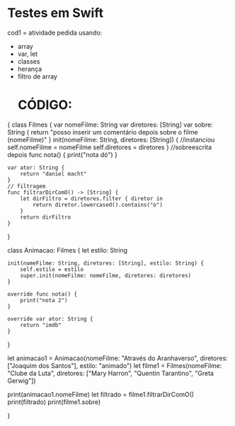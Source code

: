 # Testes em Swift

cod1 = atividade pedida
usando:
- array
- var, let
- classes
- herança
- filtro de array
  # CÓDIGO:

{
class Filmes {
    var nomeFilme: String
    var diretores: [String]
    var sobre: String { 
      return "posso inserir um comentário depois sobre o filme \(nomeFilme)"
    }
    init(nomeFilme: String, diretores: [String]) { //instanciou
        self.nomeFilme = nomeFilme
        self.diretores = diretores
    }
//sobreescrita depois
    func nota() {
        print("nota dó")
    }

    var ator: String {
        return "daniel macht"
    }
    // filtragem
    func filtrarDirComO() -> [String] {
        let dirFiltro = diretores.filter { diretor in
            return diretor.lowercased().contains("o")
        }
        return dirFiltro
    }
}

class Animacao: Filmes {
    let estilo: String

    init(nomeFilme: String, diretores: [String], estilo: String) {
        self.estilo = estilo
        super.init(nomeFilme: nomeFilme, diretores: diretores)
    }

    override func nota() {
        print("nota 2")
    }

    override var ator: String {
        return "imdb"
    }
}

let animacao1 = Animacao(nomeFilme: "Através do Aranhaverso", diretores: ["Joaquim dos Santos"], estilo: "animado")
let filme1 = Filmes(nomeFilme: "Clube da Luta", diretores: ["Mary Harron", "Quentin Tarantino", "Greta Gerwig"])

print(animacao1.nomeFilme)
let filtrado = filme1.filtrarDirComO()
print(filtrado)
print(filme1.sobre)

}

